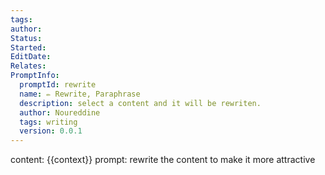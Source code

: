 ```yaml
---
tags: 
author: 
Status: 
Started: 
EditDate: 
Relates: 
PromptInfo:
  promptId: rewrite
  name: ✏️ Rewrite, Paraphrase
  description: select a content and it will be rewriten.
  author: Noureddine
  tags: writing
  version: 0.0.1
---
```

content: 
{{context}}
prompt:
rewrite the content to make it more attractive

